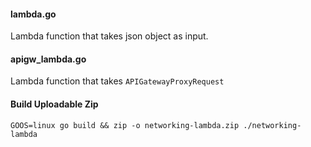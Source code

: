 #### lambda.go
Lambda function that takes json object as input.

#### apigw_lambda.go
Lambda function that takes `APIGatewayProxyRequest`

#### Build Uploadable Zip
```
GOOS=linux go build && zip -o networking-lambda.zip ./networking-lambda
```
